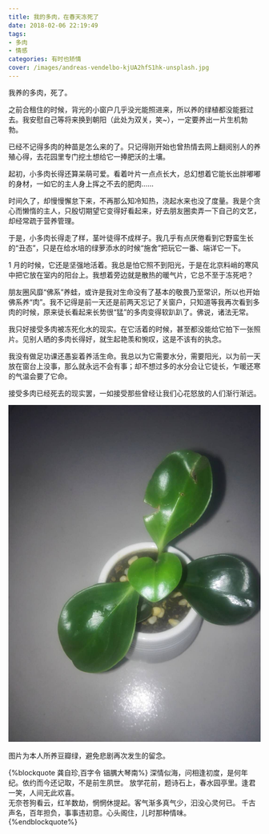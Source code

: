 ```yaml
---
title: 我的多肉，在春天冻死了
date: 2018-02-06 22:19:49
tags:
- 多肉
- 情感
categories: 有时也矫情
cover: /images/andreas-vendelbo-kjUA2hfS1hk-unsplash.jpg
---
```

我养的多肉，死了。

之前合租住的时候，背光的小窗户几乎没光能照进来，所以养的绿植都没能捱过去。我安慰自己等将来换到朝阳（此处为双关，笑~），一定要养出一片生机勃勃。

已经不记得多肉的种苗是怎么来的了。只记得刚开始也曾热情去网上翻阅别人的养殖心得，去花园里专门挖土想给它一捧肥沃的土壤。

起初，小多肉长得还算呆萌可爱。看着叶片一点点长大，总幻想着它能长出胖嘟嘟的身材，一如它的主人身上挥之不去的肥肉……

时间久了，却慢慢懈怠下来，不再那么知冷知热，浇起水来也没了度量。我是个贪心而懒惰的主人，只殷切期望它变得好看起来，好去朋友圈卖弄一下自己的文艺，却经常疏于营养管理。

于是，小多肉长得走了样，茎叶徒得不成样子。我几乎有点厌倦看到它野蛮生长的“丑态”，只是在给水培的绿萝添水的时候“施舍”把玩它一番、端详它一下。

1 月的时候，它还是坚强地活着。我总是怕它照不到阳光，于是在北京料峭的寒风中把它放在室内的阳台上。我想着旁边就是散热的暖气片，它总不至于冻死吧？

朋友圈风靡“佛系”养蛙，或许是我对生命没有了基本的敬畏乃至常识，所以也开始佛系养“肉”。我不记得是前一天还是前两天忘记了关窗户，只知道等我再次看到多肉的时候，原来徒长看起来长势很“猛”的多肉变得软趴趴了。佛说，诸法无常。

我只好接受多肉被冻死化水的现实。在它活着的时候，甚至都没能给它拍下一张照片。见别人晒的多肉长得好，就生起艳羡和惋叹，这是不该有的执念。

我没有做足功课还愚妄着养活生命。我总以为它需要水分，需要阳光，以为前一天放在窗台上没事，那么就永远不会有事；却不想过多的水分会让它徒长，乍暖还寒的气温会要了它命。

接受多肉已经死去的现实罢，一如接受那些曾经让我们心花怒放的人们渐行渐远。

![豆瓣绿](/images/20200330230020.jpg)
<figcaption> 图片为本人所养豆瓣绿，避免悲剧再次发生的留念。</figcaption >

{%blockquote 龚自珍,百字令 锠腢大琴南%}
深情似海，问相逢初度，是何年纪。依约而今还记取，不是前生夙世。
放学花前，题诗石上，春水园亭里。逢君一笑，人间无此欢喜。
</br>
无奈苍狗看云，红羊数劫，惘惘休提起。客气渐多真气少，汩没心灵何已。
千古声名，百年担负，事事违初意。心头阁住，儿时那种情味。
{%endblockquote%}